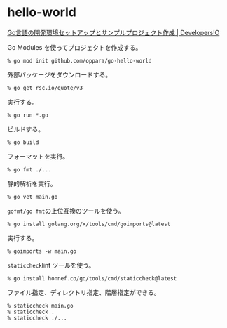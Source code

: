 # hello-world

[Go言語の開発環境セットアップとサンプルプロジェクト作成 | DevelopersIO](https://dev.classmethod.jp/articles/go-setup-and-sample/)

Go Modules を使ってプロジェクトを作成する。
```
% go mod init github.com/oppara/go-hello-world
```

外部パッケージをダウンロードする。
```
% go get rsc.io/quote/v3
```

実行する。
```
% go run *.go
```

ビルドする。
```
% go build
```

フォーマットを実行。
```
% go fmt ./...
```

静的解析を実行。
```
% go vet main.go
```

`gofmt/go fmt`の上位互換のツールを使う。
```
% go install golang.org/x/tools/cmd/goimports@latest 
```
実行する。
```
% goimports -w main.go
```

`staticcheck`lint ツールを使う。
```
% go install honnef.co/go/tools/cmd/staticcheck@latest
```

ファイル指定、ディレクトリ指定、階層指定ができる。
```
% staticcheck main.go
% staticcheck .
% staticcheck ./...
```

